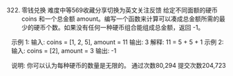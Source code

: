 322. 零钱兑换
难度中等569收藏分享切换为英文关注反馈
给定不同面额的硬币 coins 和一个总金额 amount。编写一个函数来计算可以凑成总金额所需的最少的硬币个数。如果没有任何一种硬币组合能组成总金额，返回 -1。
 
示例 1:
输入: coins = [1, 2, 5], amount = 11
输出: 3 
解释: 11 = 5 + 5 + 1
示例 2:
输入: coins = [2], amount = 3
输出: -1
 
说明:
你可以认为每种硬币的数量是无限的。
通过次数80,294
提交次数204,723